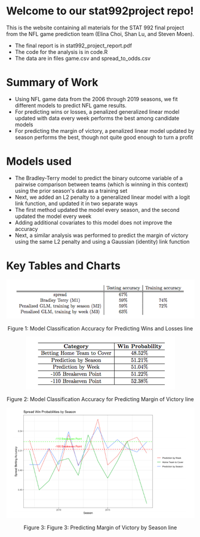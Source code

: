 # Welcome to our stat992project repo!
This is the website containing all materials for the STAT 992 final project from the NFL game prediction team (Elina Choi, Shan Lu, and Steven Moen).
- The final report is in stat992_project_report.pdf
- The code for the analysis is in code.R
- The data are in files game.csv and spread_to_odds.csv

# Summary of Work

- Using NFL game data from the 2006 through 2019 seasons, we fit different models to predict NFL game results. 
- For predicting wins or losses, a penalized generalized linear model updated with data every week performs the best among candidate models
- For predicting the margin of victory, a penalized linear model updated by season performs the best, though not quite good enough to turn a profit 

# Models used

- The Bradley-Terry model to predict the binary outcome variable of a pairwise comparison between teams (which is winning in this context) using the prior season's data as a training set 
- Next, we added an L2 penalty to a generalized linear model with a logit link function, and updated it in two separate ways
- The first method updated the model every season, and the second updated the model every week
- Adding additional covariates to this model does not improve the accuracy
- Next, a similar analysis was performed to predict the margin of victory using the same L2 penalty and using a Gaussian (identity) link function

# Key Tables and Charts

<div class="figure" style="text-align: center">

<img src="win_loss_results.png" alt="Figure 1: Model Classification Accuracy for Predicting Wins and Losses"  />

<p class="caption">

Figure 1: Model Classification Accuracy for Predicting Wins and Losses
line

</p>

</div>

<div class="figure" style="text-align: center">

<img src="spread_line_results.png" alt="Figure 2: Model Classification Accuracy for Predicting Margin of Victory"  />

<p class="caption">

Figure 2: Model Classification Accuracy for Predicting Margin of Victory
line

</p>

</div>

<div class="figure" style="text-align: center">

<img src="spread_line_by_season.png" alt="Figure 3: Predicting Margin of Victory by Season"  />

<p class="caption">

Figure 3: Figure 3: Predicting Margin of Victory by Season
line

</p>

</div>
